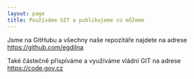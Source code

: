 ```yaml
---
layout: page
title: Používáme GIT a publikujeme co můžeme
---
```


Jsme na GitHubu a všechny naše repozitáře najdete na adrese https://github.com/egdilna

Také částečně přispíváme a využíváme vládní GIT na adrese https://code.gov.cz 